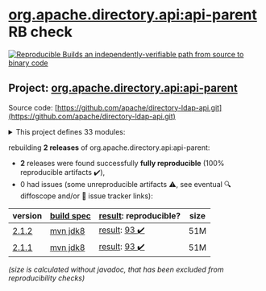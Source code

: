 [org.apache.directory.api:api-parent](https://central.sonatype.com/artifact/org.apache.directory.api/api-parent/versions) RB check
=======

[![Reproducible Builds](https://reproducible-builds.org/images/logos/rb.svg) an independently-verifiable path from source to binary code](https://reproducible-builds.org/)

## Project: [org.apache.directory.api:api-parent](https://central.sonatype.com/artifact/org.apache.directory.api/api-parent/versions)

Source code: [https://github.com/apache/directory-ldap-api.git](https://github.com/apache/directory-ldap-api.git)

<details><summary>This project defines 33 modules:</summary>

* [org.apache.directory.api:apache-ldap-api](https://search.maven.org/artifact/org.apache.directory.api/apache-ldap-api/)
* [org.apache.directory.api:api-all](https://search.maven.org/artifact/org.apache.directory.api/api-all/)
* [org.apache.directory.api:api-asn1-api](https://search.maven.org/artifact/org.apache.directory.api/api-asn1-api/)
* [org.apache.directory.api:api-asn1-ber](https://search.maven.org/artifact/org.apache.directory.api/api-asn1-ber/)
* [org.apache.directory.api:api-asn1-parent](https://search.maven.org/artifact/org.apache.directory.api/api-asn1-parent/)
* [org.apache.directory.api:api-dsml-engine](https://search.maven.org/artifact/org.apache.directory.api/api-dsml-engine/)
* [org.apache.directory.api:api-dsml-parent](https://search.maven.org/artifact/org.apache.directory.api/api-dsml-parent/)
* [org.apache.directory.api:api-dsml-parser](https://search.maven.org/artifact/org.apache.directory.api/api-dsml-parser/)
* [org.apache.directory.api:api-i18n](https://search.maven.org/artifact/org.apache.directory.api/api-i18n/)
* [org.apache.directory.api:api-integ](https://search.maven.org/artifact/org.apache.directory.api/api-integ/)
* [org.apache.directory.api:api-integ-osgi](https://search.maven.org/artifact/org.apache.directory.api/api-integ-osgi/)
* [org.apache.directory.api:api-ldap-client-all](https://search.maven.org/artifact/org.apache.directory.api/api-ldap-client-all/)
* [org.apache.directory.api:api-ldap-client-api](https://search.maven.org/artifact/org.apache.directory.api/api-ldap-client-api/)
* [org.apache.directory.api:api-ldap-client-parent](https://search.maven.org/artifact/org.apache.directory.api/api-ldap-client-parent/)
* [org.apache.directory.api:api-ldap-codec-core](https://search.maven.org/artifact/org.apache.directory.api/api-ldap-codec-core/)
* [org.apache.directory.api:api-ldap-codec-parent](https://search.maven.org/artifact/org.apache.directory.api/api-ldap-codec-parent/)
* [org.apache.directory.api:api-ldap-codec-standalone](https://search.maven.org/artifact/org.apache.directory.api/api-ldap-codec-standalone/)
* [org.apache.directory.api:api-ldap-extras-aci](https://search.maven.org/artifact/org.apache.directory.api/api-ldap-extras-aci/)
* [org.apache.directory.api:api-ldap-extras-codec](https://search.maven.org/artifact/org.apache.directory.api/api-ldap-extras-codec/)
* [org.apache.directory.api:api-ldap-extras-codec-api](https://search.maven.org/artifact/org.apache.directory.api/api-ldap-extras-codec-api/)
* [org.apache.directory.api:api-ldap-extras-parent](https://search.maven.org/artifact/org.apache.directory.api/api-ldap-extras-parent/)
* [org.apache.directory.api:api-ldap-extras-sp](https://search.maven.org/artifact/org.apache.directory.api/api-ldap-extras-sp/)
* [org.apache.directory.api:api-ldap-extras-trigger](https://search.maven.org/artifact/org.apache.directory.api/api-ldap-extras-trigger/)
* [org.apache.directory.api:api-ldap-extras-util](https://search.maven.org/artifact/org.apache.directory.api/api-ldap-extras-util/)
* [org.apache.directory.api:api-ldap-model](https://search.maven.org/artifact/org.apache.directory.api/api-ldap-model/)
* [org.apache.directory.api:api-ldap-net-mina](https://search.maven.org/artifact/org.apache.directory.api/api-ldap-net-mina/)
* [org.apache.directory.api:api-ldap-net-parent](https://search.maven.org/artifact/org.apache.directory.api/api-ldap-net-parent/)
* [org.apache.directory.api:api-ldap-parent](https://search.maven.org/artifact/org.apache.directory.api/api-ldap-parent/)
* [org.apache.directory.api:api-ldap-schema-converter](https://search.maven.org/artifact/org.apache.directory.api/api-ldap-schema-converter/)
* [org.apache.directory.api:api-ldap-schema-data](https://search.maven.org/artifact/org.apache.directory.api/api-ldap-schema-data/)
* [org.apache.directory.api:api-ldap-schema-parent](https://search.maven.org/artifact/org.apache.directory.api/api-ldap-schema-parent/)
* [org.apache.directory.api:api-parent](https://search.maven.org/artifact/org.apache.directory.api/api-parent/)
* [org.apache.directory.api:api-util](https://search.maven.org/artifact/org.apache.directory.api/api-util/)
</details>

rebuilding **2 releases** of org.apache.directory.api:api-parent:
- **2** releases were found successfully **fully reproducible** (100% reproducible artifacts :heavy_check_mark:),
- 0 had issues (some unreproducible artifacts :warning:, see eventual :mag: diffoscope and/or :memo: issue tracker links):

| version | [build spec](/BUILDSPEC.md) | [result](https://reproducible-builds.org/docs/jvm/): reproducible? | size |
| -- | --------- | ------ | -- |
| [2.1.2](https://search.maven.org/artifact/org.apache.directory.api/api-parent/2.1.2/pom) | [mvn jdk8](api-2.1.2.buildspec) | [result](api-parent-2.1.2.buildinfo): [93 :heavy_check_mark: ](api-parent-2.1.2.buildcompare) | 51M |
| [2.1.1](https://search.maven.org/artifact/org.apache.directory.api/api-parent/2.1.1/pom) | [mvn jdk8](api-2.1.1.buildspec) | [result](api-parent-2.1.1.buildinfo): [93 :heavy_check_mark: ](api-parent-2.1.1.buildcompare) | 51M |

<i>(size is calculated without javadoc, that has been excluded from reproducibility checks)</i>
